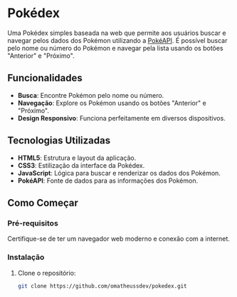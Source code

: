 # Pokédex

Uma Pokédex simples baseada na web que permite aos usuários buscar e navegar pelos dados dos Pokémon utilizando a [PokéAPI](https://pokeapi.co/). É possível buscar pelo nome ou número do Pokémon e navegar pela lista usando os botões "Anterior" e "Próximo".

## Funcionalidades

- **Busca**: Encontre Pokémon pelo nome ou número.
- **Navegação**: Explore os Pokémon usando os botões "Anterior" e "Próximo".
- **Design Responsivo**: Funciona perfeitamente em diversos dispositivos.

## Tecnologias Utilizadas

- **HTML5**: Estrutura e layout da aplicação.
- **CSS3**: Estilização da interface da Pokédex.
- **JavaScript**: Lógica para buscar e renderizar os dados dos Pokémon.
- **PokéAPI**: Fonte de dados para as informações dos Pokémon.

## Como Começar

### Pré-requisitos

Certifique-se de ter um navegador web moderno e conexão com a internet.

### Instalação

1. Clone o repositório:
   ```bash
   git clone https://github.com/omatheussdev/pokedex.git
